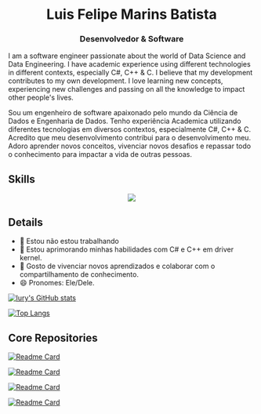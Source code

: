 <h1 align="center">Luis Felipe Marins Batista</h1>
<h3 align="center">Desenvolvedor & Software</h3>


I am a software engineer passionate about the world of Data Science and Data Engineering. I have academic experience using different technologies in different contexts, especially C#, C++ & C. I believe that my development contributes to my own development. I love learning new concepts, experiencing new challenges and passing on all the knowledge to impact other people's lives.

Sou um engenheiro de software apaixonado pelo mundo da Ciência de Dados e Engenharia de Dados. Tenho experiência Academica utilizando diferentes tecnologias em diversos contextos, especialmente C#, C++ & C. Acredito que meu desenvolvimento contribui para o desenvolvimento meu. Adoro aprender novos conceitos, vivenciar novos desafios e repassar todo o conhecimento para impactar a vida de outras pessoas.


## Skills
<p align="center">
  <a href="https://linkedin.com/in/luis-felipe-marins-batista-a1a037207">
    <img src="https://skillicons.dev/icons?i=git,docker,c,vim,ae,angular,bootstrap,c,cpp,cs,css,discord,dotnet,github,html,js,linkedin,nodejs" />
  </a>
</p>

## Details
- 🔭 Estou não estou trabalhando
- 🌱 Estou aprimorando minhas habilidades com C# e C++ em driver kernel.
- 🤗 Gosto de vivenciar novos aprendizados e colaborar com o compartilhamento de conhecimento.
- 😄 Pronomes: Ele/Dele.

[![Iury's GitHub stats](https://github-readme-stats.vercel.app/api?username=Luis-Batista-Code&show_icons=true&theme=radical)](https://github.com/anuraghazra/github-readme-stats)

[![Top Langs](https://github-readme-stats.vercel.app/api/top-langs/?username=Luis-Batista-Code&layout=compact&theme=radical)](https://github.com/anuraghazra/github-readme-stats)


## Core Repositories

[![Readme Card](https://github-readme-stats.vercel.app/api/pin/?username=Luis-Batista-Code&repo=TCC&theme=radical)](https://github.com/Luis-Batista-Code/TCC)

[![Readme Card](https://github-readme-stats.vercel.app/api/pin/?username=Luis-Batista-Code&repo=Discord-bot&theme=radical)](https://github.com/Luis-Batista-Code/Discord-bot)

[![Readme Card](https://github-readme-stats.vercel.app/api/pin/?username=Luis-Batista-Code&repo=WallHack-Aprendizado&theme=radical)](https://github.com/Luis-Batista-Code/WallHack-Aprendizado)

[![Readme Card](https://github-readme-stats.vercel.app/api/pin/?username=Luis-Batista-Code&repo=AimBot-Aprendizado&theme=radical)](https://github.com/Luis-Batista-Code/AimBot-Aprendizado)
